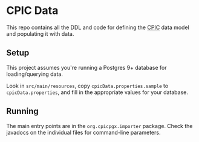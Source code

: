 # CPIC Data

This repo contains all the DDL and code for defining the [CPIC](https://cpicpgx.org) data model and populating it with data.

## Setup

This project assumes you're running a Postgres 9+ database for loading/querying data.

Look in `src/main/resources`, copy `cpicData.properties.sample` to `cpicData.properties`, and fill in the appropriate values for your database.

## Running

The main entry points are in the `org.cpicpgx.importer` package. Check the javadocs on the individual files for command-line parameters. 